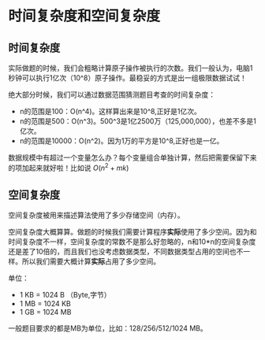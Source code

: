 # 时间复杂度和空间复杂度

## 时间复杂度

实际做题的时候，我们会粗略计算原子操作被执行的次数。我们一般认为，电脑1秒钟可以执行1亿次（10^8）原子操作。最稳妥的方式是出一组极限数据试试！

绝大部分时候，我们可以通过数据范围猜测题目考查的时间复杂度：

- n的范围是100：O(n^4)。这样算出来是10^8,正好是1亿次。
- n的范围是500：O(n^3)。500^3是1亿2500万（125,000,000），也差不多是1亿次。
- n的范围是10000：O(n^2)。因为1万的平方是10^8,正好也是一亿。

数据规模中有超过一个变量怎么办？每个变量组合单独计算，然后把需要保留下来的项加起来就好啦！比如说 $O(n^2+mk)$

## 空间复杂度

空间复杂度被用来描述算法使用了多少存储空间（内存）。

空间复杂度大概算算。做题的时候我们需要计算程序**实际**使用了多少空间。因为和时间复杂度不一样，空间复杂度的常数不是那么好忽略的，n和10*n的空间复杂度还是差了10倍的，而且我们也没考虑数据类型，不同数据类型占用的空间也不一样。所以我们需要大概计算**实际**占用了多少空间。

单位：

- 1 KB = 1024 B （Byte,字节）
- 1 MB = 1024 KB
- 1 GB = 1024 MB

一般题目要求的都是MB为单位，比如：128/256/512/1024 MB。
